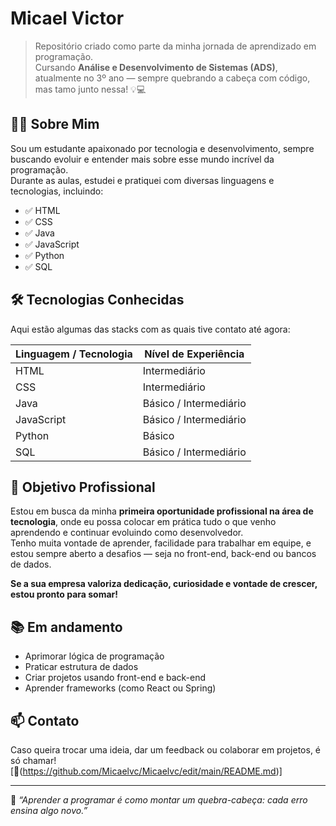 # Micael Victor

> Repositório criado como parte da minha jornada de aprendizado em programação.  
> Cursando **Análise e Desenvolvimento de Sistemas (ADS)**, atualmente no 3º ano — sempre quebrando a cabeça com código, mas tamo junto nessa! 💡💻

## 👨‍🎓 Sobre Mim

Sou um estudante apaixonado por tecnologia e desenvolvimento, sempre buscando evoluir e entender mais sobre esse mundo incrível da programação.  
Durante as aulas, estudei e pratiquei com diversas linguagens e tecnologias, incluindo:

- ✅ HTML  
- ✅ CSS  
- ✅ Java  
- ✅ JavaScript  
- ✅ Python  
- ✅ SQL  

## 🛠️ Tecnologias Conhecidas

Aqui estão algumas das stacks com as quais tive contato até agora:

| Linguagem / Tecnologia | Nível de Experiência       |
|------------------------|----------------------------|
| HTML                   | Intermediário              |
| CSS                    | Intermediário              |
| Java                   | Básico / Intermediário     |
| JavaScript             | Básico / Intermediário     |
| Python                 | Básico                     |
| SQL                    | Básico / Intermediário     |

## 🎯 Objetivo Profissional

Estou em busca da minha **primeira oportunidade profissional na área de tecnologia**, onde eu possa colocar em prática tudo o que venho aprendendo e continuar evoluindo como desenvolvedor.  
Tenho muita vontade de aprender, facilidade para trabalhar em equipe, e estou sempre aberto a desafios — seja no front-end, back-end ou bancos de dados.

**Se a sua empresa valoriza dedicação, curiosidade e vontade de crescer, estou pronto para somar!**

## 📚 Em andamento

- Aprimorar lógica de programação
- Praticar estrutura de dados
- Criar projetos usando front-end e back-end
- Aprender frameworks (como React ou Spring)

## 📫 Contato

Caso queira trocar uma ideia, dar um feedback ou colaborar em projetos, é só chamar!  
[🔗(https://github.com/Micaelvc/Micaelvc/edit/main/README.md)]

---

📌 *“Aprender a programar é como montar um quebra-cabeça: cada erro ensina algo novo.”*
